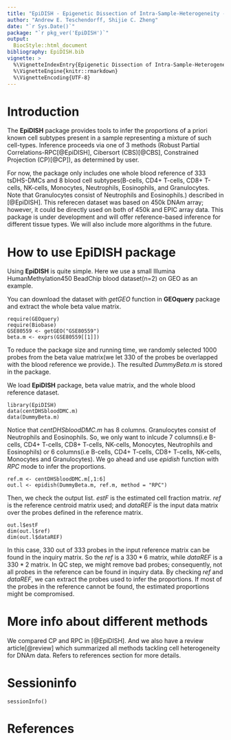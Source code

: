 ```yaml
---
title: "EpiDISH - Epigenetic Dissection of Intra-Sample-Heterogeneity - R package"
author: "Andrew E. Teschendorff, Shijie C. Zheng"
date: "`r Sys.Date()`"
package: "`r pkg_ver('EpiDISH')`"
output:
  BiocStyle::html_document
bibliography: EpiDISH.bib
vignette: >
  %\VignetteIndexEntry{Epigenetic Dissection of Intra-Sample-Heterogeneity - R package}
  %\VignetteEngine{knitr::rmarkdown}
  %\VignetteEncoding{UTF-8}
---
```


# Introduction

The **EpiDISH** package provides tools to infer the proportions of a priori known cell subtypes present in a sample representing a mixture of such cell-types. Inference proceeds via one of 3 methods (Robust Partial Correlations-RPC[@EpiDISH], Cibersort (CBS)[@CBS], Constrained Projection (CP)[@CP]), as determined by user.

For now, the package only includes one whole blood reference of 333 tsDHS-DMCs and 8 blood cell subtypes(B-cells, CD4+ T-cells, CD8+ T-cells, NK-cells, Monocytes, Neutrophils, Eosinophils, and Granulocytes. Note that Granulocytes consist of Neutrophils and Eosinophils.) described in [@EpiDISH]. This referecen dataset was based on 450k DNAm array; however, it could be directly used on both of 450k and EPIC array data. This package is under development and will offer reference-based inference for different tissue types. We will also include more algorithms in the future.


# How to use **EpiDISH** package

Using **EpiDISH** is quite simple. Here we use a small Illumina HumanMethylation450 BeadChip blood dataset(n=2) on GEO as an example.

You can download the dataset with *getGEO* function in **GEOquery** package and extract the whole beta value matrix.

```{r download, eval=F, echo=T, message=FALSE, warning=FALSE}
require(GEOquery)
require(Biobase)
GSE80559 <- getGEO("GSE80559")
beta.m <- exprs(GSE80559[[1]])
```

To reduce the package size and running time, we randomly selected 1000 probes from the beta value matrix(we let 330 of the probes be overlapped with the blood reference we provide.). The resulted *DummyBeta.m* is stored in the package. 

We load **EpiDISH** package, beta value matrix, and the whole blood reference dataset.
```{r load, eval=TRUE, echo=T, message=FALSE, warning=FALSE}
library(EpiDISH)
data(centDHSbloodDMC.m)
data(DummyBeta.m)
```

Notice that *centDHSbloodDMC.m* has 8 columns. Granulocytes consist of Neutrophils and Eosinophils.
So, we only want to inlcude 7 columns(i.e B-cells, CD4+ T-cells, CD8+ T-cells, NK-cells, Monocytes, Neutrophils and Eosinophils) or 6 columns(i.e B-cells, CD4+ T-cells, CD8+ T-cells, NK-cells, Monocytes and Granulocytes). We go ahead and use *epidish* function with *RPC* mode to infer the proportions.
```{r infer, eval=TRUE, echo=T, message=FALSE, warning=FALSE}
ref.m <- centDHSbloodDMC.m[,1:6]
out.l <- epidish(DummyBeta.m, ref.m, method = "RPC") 
```

Then, we check the output list. *estF* is the estimated cell fraction matrix. *ref* is the reference centroid matrix used; and *dataREF* is the input data matrix over the probes defined in the reference matrix.
```{r check, eval=TRUE, echo=T, message=FALSE, warning=FALSE}
out.l$estF
dim(out.l$ref)
dim(out.l$dataREF)
```

In this case, 330 out of 333 probes in the input reference matrix can be found in the inquiry matrix. So the *ref* is a $330*6$ matrix, while *dataREF* is a $330*2$ matrix. In QC step, we might remove bad probes; consequently, not all probes in the reference can be found in inquiry data. By checking *ref* and *dataREF*, we can extract the probes used to infer the proportions. If most of the probes in the reference cannot be found, the estimated proportions might be compromised.


# More info about different methods
We compared CP and RPC in [@EpiDISH]. And we also have a review article[@review] which summarized all methods tackling cell heterogeneity for DNAm data. Refers to references section for more details.

# Sessioninfo

```{r sessionInfo, echo=FALSE}
sessionInfo()
```

# References



